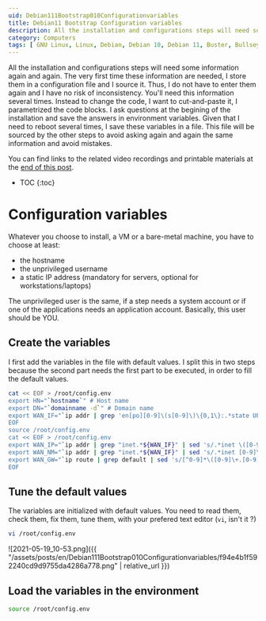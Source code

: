 ```yaml
---
uid: Debian111Bootstrap010Configurationvariables
title: Debian11 Bootstrap Configuration variables
description: All the installation and configurations steps will need some information again and again. The very first time these information are needed, I store them in a configuration file and I source it. Thus, I do not have to enter them again and I have no risk of inconsistency. 
category: Computers
tags: [ GNU Linux, Linux, Debian, Debian 10, Debian 11, Buster, Bullseye, Server, Installation, Configuration variables, Variables ]
---
```


All the installation and configurations steps will need some information again and again. The very first time these information are needed, I store them in a configuration file and I source it. Thus, I do not have to enter them again and I have no risk of inconsistency. You'll need this information several times. Instead to change the code, I want to cut-and-paste it, I parametrized the code blocks. I ask questions at the begining of the installation and save the answers in environment variables. Given that I need to reboot several times, I save these variables in a file. This file will be sourced by the other steps to avoid asking again and again the same information and avoid mistakes.

You can find links to the related video recordings and printable materials at the [end of this post](#materials-and-links).

* TOC
{:toc}

# Configuration variables

Whatever you choose to install, a VM or a bare-metal machine, you have to choose at least:
- the hostname
- the unprivileged username
- a static IP address (mandatory for servers, optional for workstations/laptops)

The unprivileged user is the same, if a step needs a system account or if one of the applications needs an application account. Basically, this user should be YOU.

## Create the variables

I first add the variables in the file with default values. I split this in two steps because the second part needs the first part to be executed, in order to fill the default values.
```bash
cat << EOF > /root/config.env
export HN="`hostname`" # Host name
export DN="`domainname -d`" # Domain name
export WAN_IF="`ip addr | grep 'en[po][0-9]\(s[0-9]\)\{0,1\}:.*state UP' | cut -d: -f2 | sed 's/ //' | head -n 1`" # External public network interface
EOF
source /root/config.env
cat << EOF > /root/config.env
export WAN_IP="`ip addr | grep "inet.*${WAN_IF}" | sed 's/.*inet \([0-9]\+.[0-9]\+.[0-9]\+.[0-9]\+\)\/[0-9]\+.*/\1/' | head -n 1`" # External public IP address
export WAN_NM="`ip addr | grep "inet.*${WAN_IF}" | sed 's/.*inet [0-9]\+.[0-9]\+.[0-9]\+.[0-9]\+\/\([0-9]\+\).*/\1/' | head -n 1`" # External public netmask
export WAN_GW="`ip route | grep default | sed 's/[^0-9]*\([0-9]\+.[0-9]\+.[0-9]\+.[0-9]\+\).*/\1/'`" # External public gateway/router
EOF
```

## Tune the default values

The variables are initialized with default values. You need to read them, check them, fix them, tune them, with your prefered text editor (`vi`, isn't it ?)
```bash
vi /root/config.env
```

![2021-05-19_10-53.png]({{ "/assets/posts/en/Debian111Bootstrap010Configurationvariables/f94e4b1f592240cd9d9755da4286a778.png" | relative_url }})


## Load the variables in the environment

```bash
source /root/config.env
```


